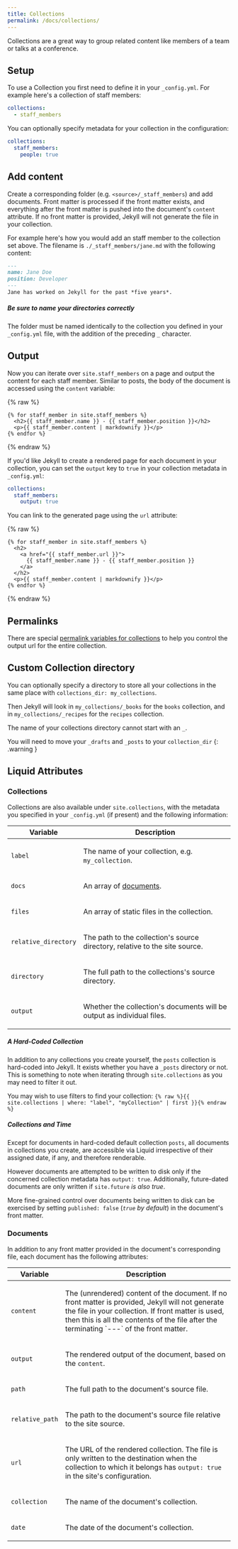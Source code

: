 ```yaml
---
title: Collections
permalink: /docs/collections/
---
```


Collections are a great way to group related content like members of a team or
talks at a conference.

## Setup

To use a Collection you first need to define it in your `_config.yml`. For
example here's a collection of staff members:

```yaml
collections:
  - staff_members
```

You can optionally specify metadata for your collection in the configuration:

```yaml
collections:
  staff_members:
    people: true
```

## Add content

Create a corresponding folder (e.g. `<source>/_staff_members`) and add
documents. Front matter is processed if the front matter exists, and everything
after the front matter is pushed into the document's `content` attribute. If no front
matter is provided, Jekyll will not generate the file in your collection.

For example here's how you would add an staff member to the collection set above.
The filename is `./_staff_members/jane.md` with the following content:

```markdown
---
name: Jane Doe
position: Developer
---
Jane has worked on Jekyll for the past *five years*.
```

<div class="note info">
  <h5>Be sure to name your directories correctly</h5>
  <p>
The folder must be named identically to the collection you defined in
your <code>_config.yml</code> file, with the addition of the preceding <code>_</code> character.
  </p>
</div>

## Output

Now you can iterate over `site.staff_members` on a page and output the content
for each staff member. Similar to posts, the body of the document is accessed
using the `content` variable:

{% raw %}
```liquid
{% for staff_member in site.staff_members %}
  <h2>{{ staff_member.name }} - {{ staff_member.position }}</h2>
  <p>{{ staff_member.content | markdownify }}</p>
{% endfor %}
```
{% endraw %}


If you'd like Jekyll to create a rendered page for each document in your
collection, you can set the `output` key to `true` in your collection
metadata in `_config.yml`:

```yaml
collections:
  staff_members:
    output: true
```

You can link to the generated page using the `url` attribute:

{% raw %}
```liquid
{% for staff_member in site.staff_members %}
  <h2>
    <a href="{{ staff_member.url }}">
      {{ staff_member.name }} - {{ staff_member.position }}
    </a>
  </h2>
  <p>{{ staff_member.content | markdownify }}</p>
{% endfor %}
```
{% endraw %}

## Permalinks

There are special [permalink variables for collections](/docs/permalinks/) to
help you control the output url for the entire collection.

## Custom Collection directory
You can optionally specify a directory to store all your collections in the same place with `collections_dir: my_collections`.

Then Jekyll will look in `my_collections/_books` for the `books` collection, and
in `my_collections/_recipes` for the `recipes` collection.

The name of your collections directory cannot start with an `_`.

You will need to move your `_drafts` and `_posts` to your `collection_dir`
{: .warning }

## Liquid Attributes

### Collections

Collections are also available under `site.collections`, with the metadata
you specified in your `_config.yml` (if present) and the following information:

<div class="mobile-side-scroller">
<table>
  <thead>
    <tr>
      <th>Variable</th>
      <th>Description</th>
    </tr>
  </thead>
  <tbody>
    <tr>
      <td>
        <p><code>label</code></p>
      </td>
      <td>
        <p>
          The name of your collection, e.g. <code>my_collection</code>.
        </p>
      </td>
    </tr>
    <tr>
      <td>
        <p><code>docs</code></p>
      </td>
      <td>
        <p>
          An array of <a href="#documents">documents</a>.
        </p>
      </td>
    </tr>
    <tr>
      <td>
        <p><code>files</code></p>
      </td>
      <td>
        <p>
          An array of static files in the collection.
        </p>
      </td>
    </tr>
    <tr>
      <td>
        <p><code>relative_directory</code></p>
      </td>
      <td>
        <p>
          The path to the collection's source directory, relative to the site
          source.
        </p>
      </td>
    </tr>
    <tr>
      <td>
        <p><code>directory</code></p>
      </td>
      <td>
        <p>
          The full path to the collections's source directory.
        </p>
      </td>
    </tr>
    <tr>
      <td>
        <p><code>output</code></p>
      </td>
      <td>
        <p>
          Whether the collection's documents will be output as individual
          files.
        </p>
      </td>
    </tr>
  </tbody>
</table>
</div>

<div class="note info">
  <h5>A Hard-Coded Collection</h5>
  <p>In addition to any collections you create yourself, the
  <code>posts</code> collection is hard-coded into Jekyll. It exists whether
  you have a <code>_posts</code> directory or not. This is something to note
  when iterating through <code>site.collections</code> as you may need to
  filter it out.</p>
  <p>You may wish to use filters to find your collection:
  <code>{% raw %}{{ site.collections | where: "label", "myCollection" | first }}{% endraw %}</code></p>
</div>

<div class="note info">
  <h5>Collections and Time</h5>
  <p>Except for documents in hard-coded default collection <code>posts</code>, all documents in collections
    you create, are accessible via Liquid irrespective of their assigned date, if any, and therefore renderable.
  </p>
  <p>However documents are attempted to be written to disk only if the concerned collection
    metadata has <code>output: true</code>. Additionally, future-dated documents are only written if
    <code>site.future</code> <em>is also true</em>.
  </p>
  <p>More fine-grained control over documents being written to disk can be exercised by setting
    <code>published: false</code> (<em><code>true</code> by default</em>) in the document's front matter.
  </p>
</div>


### Documents

In addition to any front matter provided in the document's corresponding
file, each document has the following attributes:

<div class="mobile-side-scroller">
<table>
  <thead>
    <tr>
      <th>Variable</th>
      <th>Description</th>
    </tr>
  </thead>
  <tbody>
    <tr>
      <td>
        <p><code>content</code></p>
      </td>
      <td>
        <p>
          The (unrendered) content of the document. If no front matter is
          provided, Jekyll will not generate the file in your collection. If
          front matter is used, then this is all the contents of the file
          after the terminating
          `---` of the front matter.
        </p>
      </td>
    </tr>
    <tr>
      <td>
        <p><code>output</code></p>
      </td>
      <td>
        <p>
          The rendered output of the document, based on the
          <code>content</code>.
        </p>
      </td>
    </tr>
    <tr>
      <td>
        <p><code>path</code></p>
      </td>
      <td>
        <p>
          The full path to the document's source file.
        </p>
      </td>
    </tr>
    <tr>
      <td>
        <p><code>relative_path</code></p>
      </td>
      <td>
        <p>
          The path to the document's source file relative to the site source.
        </p>
      </td>
    </tr>
    <tr>
      <td>
        <p><code>url</code></p>
      </td>
      <td>
        <p>
          The URL of the rendered collection. The file is only written to the destination when the collection to which it belongs has <code>output: true</code> in the site's configuration.
          </p>
      </td>
    </tr>
    <tr>
      <td>
        <p><code>collection</code></p>
      </td>
      <td>
        <p>
          The name of the document's collection.
        </p>
      </td>
    </tr>
    <tr>
      <td>
        <p><code>date</code></p>
      </td>
      <td>
        <p>
          The date of the document's collection.
        </p>
      </td>
    </tr>
  </tbody>
</table>
</div>
